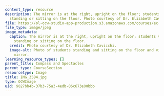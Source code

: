 ```yaml
---
content_type: resource
description: The mirror is at the right, upright on the floor; students view it while
  standing or sitting on the floor. Photo courtesy of Dr. Elizabeth Cavicchi.
file: https://ol-ocw-studio-app-production.s3.amazonaws.com/courses/ec-050-recreate-experiments-from-history-inform-the-future-from-the-past-galileo-january-iap-2010/9027bb4b37b375a34edb06c673e00bbb_IMG_3584.jpg
file_type: image/jpeg
image_metadata:
  caption: The mirror is at the right, upright on the floor; students view it while
    standing or sitting on the floor.
  credit: Photo courtesy of Dr. Elizabeth Cavicchi.
  image-alt: Photo of students standing and sitting on the floor and viewing a propped-up
    mirror.
learning_resource_types: []
parent_title: Compass and Spectacles
parent_type: CourseSection
resourcetype: Image
title: IMG_3584.jpg
type: OCWImage
uid: 9027bb4b-37b3-75a3-4edb-06c673e00bbb
---
```

